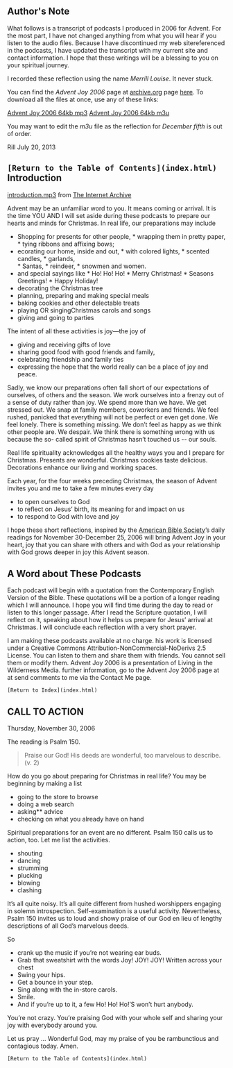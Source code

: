 Author's Note
-------------

What follows is a transcript of podcasts I produced in 2006 for Advent.  For the most part, I have not changed anything from what you will hear if you listen to the audio files.  Because I have discontinued my web sitereferenced  in the podcasts, I have updated the transcript with my current site and contact information.  I hope that these writings will be a blessing to you on your spiritual journey.

I recorded these reflection using the name *Merrill Louise*.  It never stuck.

You can find the *Advent Joy 2006* page at [archive.org](http://www.archive.org/) page [here](http://www.archive.org/details/advent_joy_2006/).  To download all the files at once, use any of these links:

[Advent Joy 2006 64kb mp3](http://www.archive.org/download/advent_joy_2006/advent_joy_2006_64kb_mp3.zip)
[Advent Joy 2006 64kb m3u](http://www.archive.org/download/advent_joy_2006/advent_joy_2006_64kb.m3u/)

You may want to edit the *m3u* file as the reflection for *December fifth* is out of order.

Rill
July 20, 2013

`[Return to the Table of Contents](index.html)`
Introduction
------------

[introduction.mp3](http://archive.org/download/advent_joy_2006/advent_joy_2006-29_introduction.mp3/) from [The Internet Archive](http://www.archive.org/)

Advent may be an unfamiliar word to you. It means coming or arrival. It is the time YOU AND I will set aside during these podcasts to prepare our hearts and minds for Christmas.
In real life, our preparations may include 

*    Shopping for presents for other people,
    *  wrapping them in pretty paper, 
    * tying ribbons and affixing bows;
*    ecorating our home, inside and out,
    *  with colored lights, 
    *  scented candles, 
    *  garlands,  
    *  Santas, 
    *  reindeer, 
    *  snowmen and women.
*    and special sayings like
    *  Ho! Ho! Ho!
    *  Merry Christmas!
    *  Seasons Greetings!
    *  Happy Holiday!
*    decorating the Christmas tree
*    planning, preparing and  making special meals
*    baking cookies and other delectable treats
*    playing OR singingChristmas carols and songs
*    giving and going to parties

The intent of all these activities is joy—the joy of

* giving and receiving gifts of love
* sharing good food with good friends and family,
* celebrating friendship and family ties
* expressing the hope that the world really can be a place of joy and peace.
 
Sadly, we know our preparations often fall short of our expectations of ourselves, of others and the season. We work ourselves into a frenzy out of a sense of duty rather than joy. We spend more than we have. We get stressed out. We snap at family members, coworkers and friends. We feel rushed, panicked that everything will not be perfect or even get done. We feel lonely. There is something missing. We don’t feel as happy as we think other people are. We despair. We think there is something wrong with us because the so- called spirit of Christmas hasn’t touched us -- our souls.

Real life spirituality acknowledges all the healthy ways you and I prepare for Christmas. Presents are wonderful. Christmas cookies taste delicious. Decorations enhance our living and working spaces.

Each year, for the four weeks preceding Christmas, the season of Advent invites you and me to take a few minutes every day

* to open ourselves to God
* to reflect on Jesus’ birth, its meaning for  and impact on us
* to respond to God with love and joy 

I hope these short reflections, inspired by the [American Bible Society](http://www.americanbible.org/)’s daily readings for November 30-December 25, 2006 will bring Advent Joy in your heart, joy that you can share with others and with God as your relationship with God grows deeper in joy this Advent season.

A Word about These Podcasts
-------------------------

Each podcast will begin with a quotation from the Contemporary English Version of the Bible. These quotations will be a portion of a longer reading which I will announce. I hope you will find time during the day to read or listen to this longer passage. After I read the Scripture quotation, I will reflect on it, speaking about how it helps us prepare for Jesus’ arrival at Christmas. I will conclude each reflection with a very short prayer.

I am making these podcasts available at no charge. his work is licensed under a Creative Commons Attribution-NonCommercial-NoDerivs 2.5 License. You can listen to them and share them with friends. You cannot sell them or modify them.
Advent Joy 2006 is a presentation of Living in the Wilderness Media.  further information, go to the Advent Joy 2006 page at at send comments to me via the Contact Me page.

`[Return to Index](index.html)`

CALL TO ACTION
--------------

Thursday, November 30, 2006

The reading is Psalm 150. 

> Praise our God! 
> His deeds are wonderful, too marvelous to describe. (v. 2)

How do you go about preparing for Christmas in real life? You may be beginning by
making a list

* going to the store to browse
* doing a web search
* asking** advice
* checking on what you already have on hand

Spiritual preparations for an event are no different. Psalm 150 calls us to action, too. Let me list the activities.
* shouting
* dancing
* strumming
* plucking
* blowing
* clashing

It’s all quite noisy.  It’s all quite different from hushed worshippers engaging in solemn introspection. Self-examination is a useful activity. Nevertheless, Psalm 150 invites us to loud and showy praise of our God en lieu of lengthy descriptions of all God’s marvelous deeds.

So
* crank up the music if you’re not wearing ear buds. 
* Grab that sweatshirt with the words Joy! JOY! JOY! Written across your chest
* Swing your hips. 
* Get a bounce in your step.
* Sing along with the in-store carols.
* Smile.
* And if you’re up to it, a few Ho! Ho! Ho!’S won’t hurt anybody.

You’re not crazy. You’re praising God with your whole self and sharing your joy with everybody around you.

Let us pray … Wonderful God, may my praise of you be rambunctious and contagious today. Amen.

`[Return to the Table of Contents](index.html)`
